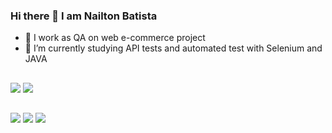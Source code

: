 ### Hi there 👋 I am Nailton Batista
- 🔭 I work as QA on web e-commerce project
- 🌱 I’m currently studying API tests and automated test with Selenium and JAVA
##

<div> 
  <a href = "mailto:nailton.oliveira01@gmail.com"><img src="https://img.shields.io/badge/Gmail-D14836?style=for-the-badge&logo=gmail&logoColor=white" target="_blank"></a>
  <a href="https://www.linkedin.com/in/nailton-batista-6089a7101/" target="_blank"><img src="https://img.shields.io/badge/-LinkedIn-%230077B5?style=for-the-badge&logo=linkedin&logoColor=white" target="_blank"></a> 
  
</div>

##
<div> 
  <img src="https://img.shields.io/badge/Java-ED8B00?style=for-the-badge&logo=java&logoColor=white"></a>
  <img src="https://img.shields.io/badge/GIT-E44C30?style=for-the-badge&logo=git&logoColor=white"></a>
  <img src="https://img.shields.io/badge/Jira-0052CC?style=for-the-badge&logo=Jira&logoColor=white"></a>
    
</div>

##

